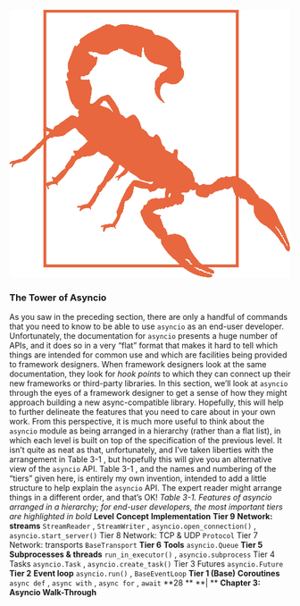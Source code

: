 
![page_39_0](images/page_39_0.png)
 ### The Tower of Asyncio
 As you saw in the preceding section, there are only a handful of commands that you need to know to be able to use  `asyncio`  as an end-user developer. Unfortunately, the documentation for  `asyncio`  presents a huge number of APIs, and it does so in a very “flat” format that makes it hard to tell which things are intended for common use and which are facilities being provided to framework designers. When framework designers look at the same documentation, they look for  *hook* *points*  to which they can connect up their new frameworks or third-party libraries. In this section, we’ll look at  `asyncio`  through the eyes of a framework designer to get a sense of how they might approach building a new async-compatible library. Hopefully, this will help to further delineate the features that you need to care about in your own work. From this perspective, it is much more useful to think about the  `asyncio`  module as being arranged in a hierarchy (rather than a flat list), in which each level is built on top of the specification of the previous level. It isn’t quite as neat as that, unfortunately, and I’ve taken liberties with the arrangement in  Table 3-1 , but hopefully this will give you an alternative view of the  `asyncio`  API. Table 3-1 , and the names and numbering of the “tiers” given here, is entirely my own invention, intended to add a little structure to help explain the  `asyncio`  API. The expert reader might arrange things in a different order, and that’s OK! *Table 3-1. Features of asyncio arranged in a hierarchy; for end-user developers, the most* *important tiers are highlighted in bold* **Level** **Concept** **Implementation** **Tier 9** **Network: streams** `StreamReader` ,  `StreamWriter` ,  `asyncio.open_connection()` , `asyncio.start_server()` Tier 8 Network: TCP & UDP `Protocol` Tier 7 Network: transports `BaseTransport` **Tier 6** **Tools** `asyncio.Queue` **Tier 5** **Subprocesses & threads** `run_in_executor()` ,  `asyncio.subprocess` Tier 4 Tasks `asyncio.Task` ,  `asyncio.create_task()` Tier 3 Futures `asyncio.Future` **Tier 2** **Event loop** `asyncio.run()` ,  `BaseEventLoop` **Tier 1 (Base)** **Coroutines** `async def` ,  `async with` ,  `async for` ,  `await` **28 ** **| ** **Chapter 3: Asyncio Walk-Through**